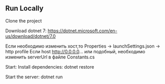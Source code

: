## Run Locally

Clone the project

Download dotnet 7: https://dotnet.microsoft.com/en-us/download/dotnet/7.0

Если необходимо изменить хост,то Properties -> launchSettings.json -> http profile
Если host http://0.0.0.0... или подобный, необходимо изменить serverUrl в файле Constants.cs


Start:
Install dependencies:
  dotnet restore

Start the server:
  dotnet run

